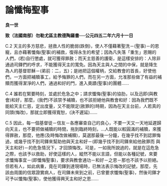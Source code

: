 # 論懺悔聖事


**良一世**

**致（法國南部）勿勒尤區主教德陶羅書──公元四五二年六月十一日**





C.2 
天主的多方慈悲，拯救人性的脆弱(跌倒)，使人不僅藉著聖洗－(聖事)－的恩寵，且亦藉著懺侮(聖事)的補救，復得永生的希望；因為凡失落「重生」恩賜的
人們，(若)自行懲處，就可獲得罪赦；而天主慈善的護衛，是這樣安排的：人除非通過司鐸們的呼求，不能獲得天主的寬免。因為天主與人之間的中保，就是降生
為人的基督耶穌－(弟前：二，五)；是祂把這個權柄，交給教會的首長，好使他們，一方面把補贖事工，給予悔罪的人們，而在另一方面，允准那些做了有益的補
贖而獲得潔淨的人們，通過和好的門，進入奧蹟(聖事)的團體..….

C.4 
誰若在緊要時刻，並處於危急之中；請求懺悔(聖事)的協肋，以及迅即(與教會)和好，那麼，(我們)不該禁予補贖，也不該拒絕他與教會和好：因為我們既不
能給天主仁慈，定出度量，又不能限定(赦罪的)時期，因為在天主台前，人若真的同頭(悔改)，那就立即獲得寬恕，(決不遲延)......

C.5 
因此，每一個基督徒－信友－各應審查自己的良心，不要一天又一天地延遲歸向天主，也不要把做補贖的時間，拖到臨終時刻，...人既能以較圓滿的補贖，來獲
得罪赦，那麼，他應(及時悔改做補贖)，莫選那最後一分鐘，在幾乎找不到認罪悔過，或幾乎找不到司鐸來幫助他與天主和好－(即幾乎找不到司鐸來給他赦罪而
與天主和好)－的危急情況下，才回頭悔改。可是，一如我所說過的，就是在這危急之際，也該予以救助，好使這樣的人，縱然不能以言語，但能以各種記號，來要
求懺悔事宜－(即懺悔聖事)，要求與教會通功－和好－之恩－那也不該予以拒絕。但若有人，如此病重，竟在司鐸到達現場時，已無法表示悔改的記號，那麼，先
該由周圍的信眾證實病人，在司鐸未來到之前，已曾要求懺悔(聖事)，然後司鐸才可予以懺悔(聖事)，使他獲得興天主和好之恩.…..

